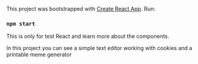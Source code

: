 This project was bootstrapped with [Create React App](https://github.com/facebook/create-react-app).
Run: 
### `npm start`

This is only for test React and learn more about the components.

In this project you can see a simple text editor working with cookies and a printable meme generator
